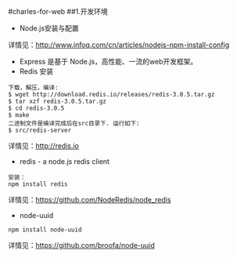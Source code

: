 #charles-for-web
##1.开发环境
* Node.js安装与配置

详情见：<http://www.infoq.com/cn/articles/nodejs-npm-install-config>

* Express 是基于 Node.js，高性能、一流的web开发框架。
* Redis 安装

```
下载，解压，编译:
$ wget http://download.redis.io/releases/redis-3.0.5.tar.gz
$ tar xzf redis-3.0.5.tar.gz
$ cd redis-3.0.5
$ make
二进制文件是编译完成后在src目录下. 运行如下:
$ src/redis-server
```
详情见：<http://redis.io>

* redis - a node.js redis client

```
安装：
npm install redis

```
详情见：<https://github.com/NodeRedis/node_redis>

* node-uuid

```
npm install node-uuid

```
详情见：<https://github.com/broofa/node-uuid>


